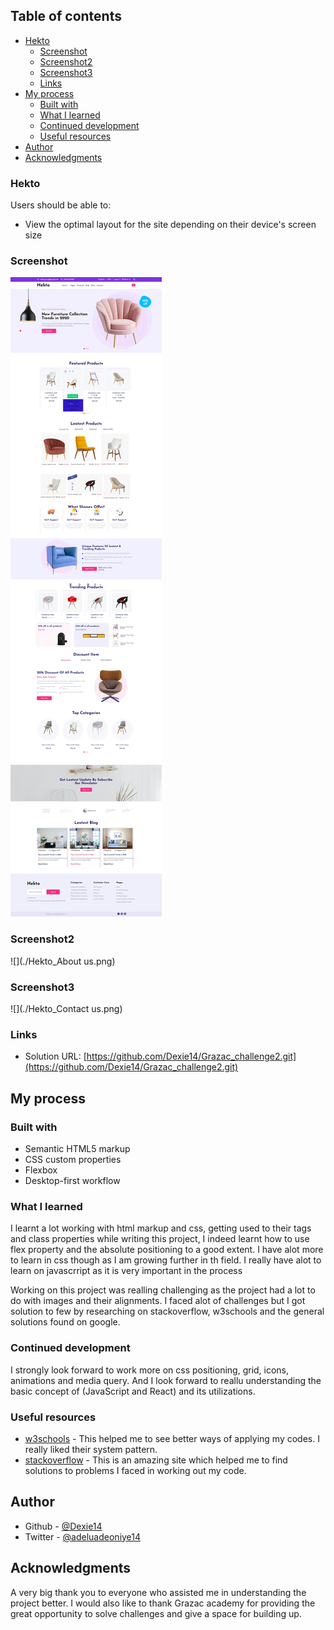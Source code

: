 ## Table of contents

- [Hekto](#Hekto)
  - [Screenshot](#screenshot)
  - [Screenshot2](#screenshot2)
  - [Screenshot3](#screenshot3)
  - [Links](#links)
- [My process](#my-process)
  - [Built with](#built-with)
  - [What I learned](#what-i-learned)
  - [Continued development](#continued-development)
  - [Useful resources](#useful-resources)
- [Author](#author)
- [Acknowledgments](#acknowledgments)


### Hekto

Users should be able to:

- View the optimal layout for the site depending on their device's screen size

### Screenshot

![](./Hekto_Homepage.png)

### Screenshot2
![](./Hekto_About us.png)

### Screenshot3
![](./Hekto_Contact us.png)

### Links

- Solution URL: [https://github.com/Dexie14/Grazac_challenge2.git](https://github.com/Dexie14/Grazac_challenge2.git)

## My process

### Built with

- Semantic HTML5 markup
- CSS custom properties
- Flexbox
- Desktop-first workflow

### What I learned

I learnt a lot working with html markup and css, getting used to their tags and class properties while writing this project, I indeed learnt how to use flex property and the absolute positioning to a good extent. I have alot more to learn in css though as I am growing further in th field. I really have alot to learn on javascrript as it is very important in the process

Working on this project was realling challenging as the project had a lot to do with images and their alignments. I faced alot of challenges but I got solution to few by researching on stackoverflow, w3schools and the general solutions found on google. 

### Continued development

I strongly look forward to work more on css positioning, grid, icons, animations and media query. And I look forward to reallu understanding the basic concept of (JavaScript and React) and its utilizations.

### Useful resources

- [w3schools](https://www.w3schools.com/) - This helped me to see better ways of applying my codes. I really liked their system pattern.
- [stackoverflow](https://stackoverflow.com/) - This is an amazing site which helped me to find solutions to problems I faced in working out my code.

## Author

- Github - [@Dexie14](https://github.com/Dexie14)
- Twitter - [@adeluadeoniye14](https://www.twitter.com/adeluadeoniye14)

## Acknowledgments

A very big thank you to everyone who assisted me in understanding the project better. I would also like to thank Grazac academy for providing the great opportunity to solve challenges and give a space for building up.
